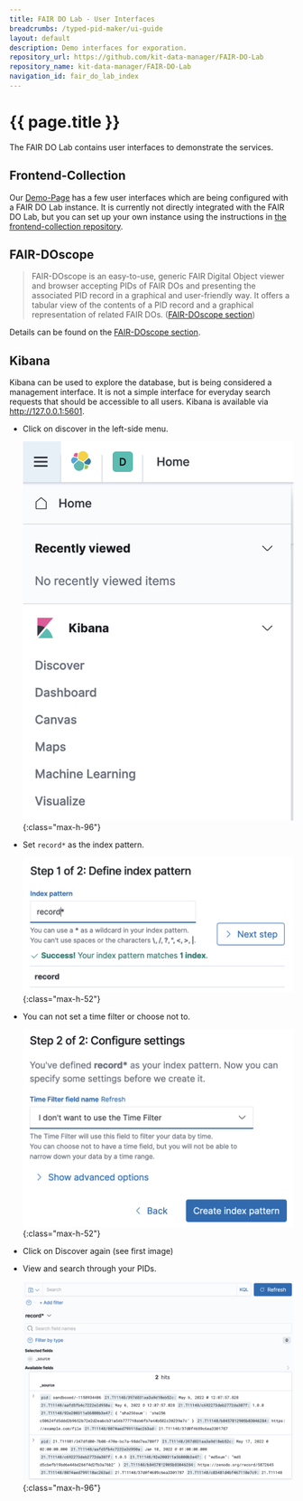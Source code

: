 ```yaml
---
title: FAIR DO Lab - User Interfaces
breadcrumbs: /typed-pid-maker/ui-guide
layout: default
description: Demo interfaces for exporation.
repository_url: https://github.com/kit-data-manager/FAIR-DO-Lab
repository_name: kit-data-manager/FAIR-DO-Lab
navigation_id: fair_do_lab_index
---
```


# {{ page.title }}

The FAIR DO Lab contains user interfaces to demonstrate the services.

## Frontend-Collection

Our [Demo-Page](https://demo.datamanager.kit.edu/dashboard.html) has a few user interfaces which are being configured with a FAIR DO Lab instance. It is currently not directly integrated with the FAIR DO Lab, but you can set up your own instance using the instructions in [the frontend-collection repository](https://github.com/kit-data-manager/frontend-collection/).

## FAIR-DOscope

> FAIR-DOscope is an easy-to-use, generic FAIR Digital Object viewer and browser accepting PIDs of FAIR DOs and presenting the associated PID record in a graphical and user-friendly way. It offers a tabular view of the contents of a PID record and a graphical representation of related FAIR DOs. ([FAIR-DOscope section](../fairdoscope/index.html))

Details can be found on the [FAIR-DOscope section](../fairdoscope/index.html).

## Kibana

Kibana can be used to explore the database, but is being considered a management interface. It is not a simple interface for everyday search requests that should be accessible to all users. Kibana is available via <http://127.0.0.1:5601>.

- Click on discover in the left-side menu.

    ![](../assets/images/fair-do-lab/Kibana-1-discover.png){:class="max-h-96"}

- Set `record*` as the index pattern.

    ![](../assets/images/fair-do-lab/Kibana-2-index-pattern.png){:class="max-h-52"}

- You can not set a time filter or choose not to.

    ![](../assets/images/fair-do-lab/Kibana-3-time-filter.png){:class="max-h-52"}

- Click on Discover again (see first image)

- View and search through your PIDs.

    ![](../assets/images/fair-do-lab/Kibana-4-query.png){:class="max-h-96"}